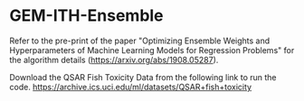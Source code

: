 # GEM-ITH-Ensemble
Refer to the pre-print of the paper "Optimizing Ensemble Weights and Hyperparameters of Machine Learning Models for Regression Problems" for the algorithm details (https://arxiv.org/abs/1908.05287).

Download the QSAR Fish Toxicity Data from the following link to run the code.
https://archive.ics.uci.edu/ml/datasets/QSAR+fish+toxicity
 
